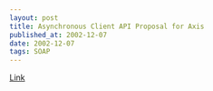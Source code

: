 ```yaml
---
layout: post
title: Asynchronous Client API Proposal for Axis
published_at: 2002-12-07
date: 2002-12-07
tags: SOAP
---
```


[Link](http://marc.theaimsgroup.com/?l=axis-dev&m=103903901501446&w=2)  